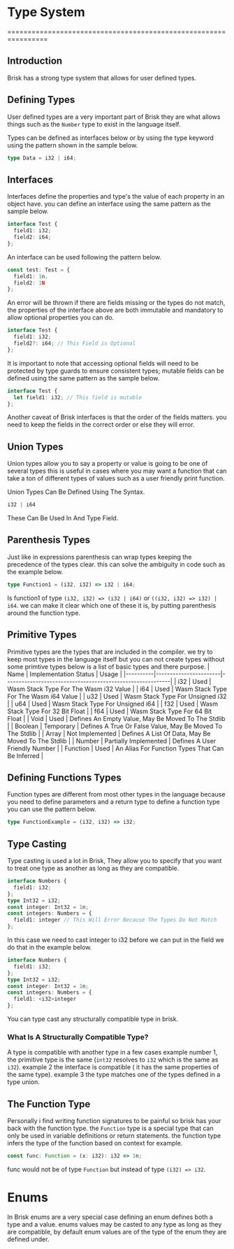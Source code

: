 # Type System
================================================================

## Introduction
Brisk has a strong type system that allows for user defined types.

## Defining Types
User defined types are a very important part of Brisk they are what allows things such as the `Number` type to exist in the language itself.

Types can be defined as interfaces below or by using the type keyword using the pattern shown in the sample below.
```ts
type Data = i32 | i64;
```

## Interfaces
Interfaces define the properties and type's the value of each property in an object have. you can define an interface using the same pattern as the sample below.
```ts
interface Test {
  field1: i32;
  field2: i64;
};
```
An interface can be used following the pattern below.
```ts
const test: Test = {
  field1: 1n,
  field2: 1N
};
```
An error will be thrown if there are fields missing or the types do not match, the properties of the interface above are both immutable and mandatory to allow optional properties you can do.
```ts
interface Test {
  field1: i32;
  field2?: i64; // This Field is Optional
};
```
It is important to note that accessing optional fields will need to be protected by type guards to ensure consistent types;
mutable fields can be defined using the same pattern as the sample below.
```ts
interface Test {
  let field1: i32; // This field is mutable
};
```

Another caveat of Brisk interfaces is that the order of the fields matters. you need to keep the fields in the correct order or else they will error.

## Union Types
Union types allow you to say a property or value is going to be one of several types this is useful in cases where you may want a function that can take a ton of different types of values such as a user friendly print function.

Union Types Can Be Defined Using The Syntax.
```ts
i32 | i64
```
These Can Be Used In And Type Field.

## Parenthesis Types
Just like in expressions parenthesis can wrap types keeping the precedence of the types clear. this can solve the ambiguity in code such as the example below.
```ts
type Function1 = (i32, i32) => i32 | i64;
```
Is function1 of type `(i32, i32) => (i32 | i64)` or `((i32, i32) => i32) | i64`. we can make it clear which one of these it is, by putting parenthesis around the function type.

## Primitive Types
Primitive types are the types that are included in the compiler. we try to keep most types in the language itself but you can not create types without some primtive types below is a list of basic types and there purpose.
| Name     | Implementation Status | Usage                                                     |
|----------|-----------------------|-----------------------------------------------------------|
| i32      | Used                  | Wasm Stack Type For The Wasm i32 Value                    |
| i64      | Used                  | Wasm Stack Type For The Wasm i64 Value                    |
| u32      | Used                  | Wasm Stack Type For Unsigned i32                          |
| u64      | Used                  | Wasm Stack Type For Unsigned i64                          |
| f32      | Used                  | Wasm Stack Type For 32 Bit Float                          |
| f64      | Used                  | Wasm Stack Type For 64 Bit Float                          |
| Void     | Used                  | Defines An Empty Value, May Be Moved To The Stdlib        |
| Boolean  | Temporary             | Defines A True Or False Value, May Be Moved To The Stdlib |
| Array    | Not Implemented       | Defines A List Of Data, May Be Moved To The Stdlib        |
| Number   | Partially Implemented | Defines A User Friendly Number                            |
| Function | Used                  | An Alias For Function Types That Can Be Inferred          |


## Defining Functions Types
Function types are different from most other types in the language because you need to define parameters and a return type to define a function type you can use the pattern below.
```ts
type FunctionExample = (i32, i32) => i32;
```

## Type Casting
Type casting is used a lot in Brisk, They allow you to specify that you want to treat one type as another as long as they are compatible.
```ts
interface Numbers {
  field1: i32;
};
type Int32 = i32;
const integer: Int32 = 1n;
const integers: Numbers = {
  field1: integer // This Will Error Because The Types Do Not Match
};
```
In this case we need to cast integer to i32 before we can put in the field we do that in the example below.
```ts
interface Numbers {
  field1: i32;
};
type Int32 = i32;
const integer: Int32 = 1n;
const integers: Numbers = {
  field1: <i32>integer
};
```

You can type cast any structurally compatible type in brisk.

### What Is A Structurally Compatible Type?
A type is compatible with another type in a few cases example number 1, the primitive type is the same (`int32` resolves to `i32` which is the same as `i32`). example 2 the interface is compatible ( it has the same properties of the same type). example 3 the type matches one of the types defined in a type union.

## The Function Type
Personally i find writing function signatures to be painful so brisk has your back with the function type. the `Function` type is a special type that can only be used in variable definitions or return statements.
the function type infers the type of the function based on context for example.
```ts
const func: Function = (x: i32): i32 => 1n;
```
func would not be of type `Function` but instead of type `(i32) => i32`.

# Enums
In Brisk enums are a very special case defining an enum defines both a type and a value. enums values may be casted to any type as long as they are compatible, by default enum values are of the type of the enum they are defined under.